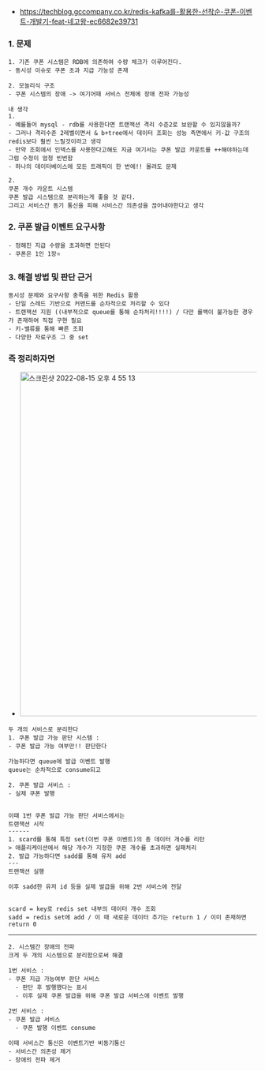 - https://techblog.gccompany.co.kr/redis-kafka를-활용한-선착순-쿠폰-이벤트-개발기-feat-네고왕-ec6682e39731


### 1. 문제
```
1. 기존 쿠폰 시스템은 RDB에 의존하여 수량 체크가 이루어진다.
- 동시성 이슈로 쿠폰 초과 지급 가능성 존재

2. 모놀리식 구조
- 쿠폰 시스템의 장애 -> 여기어때 서비스 전체에 장애 전파 가능성
```
```
내 생각
1. 
- 예를들어 mysql - rdb를 사용한다면 트랜잭션 격리 수준2로 보완할 수 있지않을까?
- 그러나 격리수준 2레벨이면서 & b+tree에서 데이터 조회는 성능 측면에서 키-값 구조의 redis보다 훨씬 느릴것이라고 생각
- 만약 조회에서 인덱스를 사용한다고해도 지금 여기서는 쿠폰 발급 카운트를 ++해야하는데 그럼 수정이 엄청 빈번함
- 하나의 데이터베이스에 모든 트래픽이 한 번에!! 몰려도 문제

2. 
쿠폰 개수 카운트 시스템
쿠폰 발급 시스템으로 분리하는게 좋을 것 같다.
그리고 서비스간 동기 통신을 피해 서비스간 의존성을 끊어내야한다고 생각
```

### 2. 쿠폰 발급 이벤트 요구사항
```
- 정해진 지급 수량을 초과하면 안된다
- 쿠폰은 1인 1장⭐️
```

### 3. 해결 방법 및 판단 근거
```
동시성 문제와 요구사항 충족을 위한 Redis 활용
- 단일 스레드 기반으로 커맨드를 순차적으로 처리할 수 있다
- 트랜잭션 지원 ((내부적으로 queue를 통해 순차처리!!!!) / 다만 롤백이 불가능한 경우가 존재하여 직접 구현 필요
- 키-밸류를 통해 빠른 조회
- 다양한 자료구조 그 중 set
```

### 즉 정리하자면 
- <img width="698" alt="스크린샷 2022-08-15 오후 4 55 13" src="https://user-images.githubusercontent.com/62214428/184597532-2f2361ca-449d-48c9-a273-66f582b07bda.png">
```
두 개의 서비스로 분리한다
1. 쿠폰 발급 가능 판단 시스템 : 
- 쿠폰 발급 가능 여부만!! 판단한다

가능하다면 queue에 발급 이벤트 발행
queue는 순차적으로 consume되고

2. 쿠폰 발급 서비스 :
- 실제 쿠폰 발행


이때 1번 쿠폰 발급 가능 판단 서비스에서는 
트랜잭션 시작
------
1. scard를 통해 특정 set(이번 쿠폰 이벤트)의 총 데이터 개수를 리턴
> 애플리케이션에서 해당 개수가 지정한 쿠폰 개수를 초과하면 실패처리
2. 발급 가능하다면 sadd를 통해 유저 add
---
트랜잭션 실행

이후 sadd한 유저 id 등을 실제 발급을 위해 2번 서비스에 전달


scard = key로 redis set 내부의 데이터 개수 조회
sadd = redis set에 add / 이 때 새로운 데이터 추가는 return 1 / 이미 존재하면 return 0

```

-------
```
2. 시스템간 장애의 전파
크게 두 개의 시스템으로 분리함으로써 해결

1번 서비스 : 
- 쿠폰 지급 가능여부 판단 서비스
  - 판단 후 발행했다는 표시
  - 이후 실제 쿠폰 발급을 위해 쿠폰 발급 서비스에 이벤트 발행

2번 서비스 :
- 쿠폰 발급 서비스
  - 쿠폰 발행 이벤트 consume

이때 서비스간 통신은 이벤트기반 비동기통신
- 서비스간 의존성 제거
- 장애의 전파 제거
```
